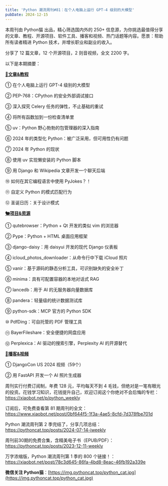 ```yaml
---
title: 'Python 潮流周刊#81：在个人电脑上运行 GPT-4 级别的大模型'
pubDate: 2024-12-15
---
```


本周刊由 Python猫 出品，精心筛选国内外的 250+ 信息源，为你挑选最值得分享的文章、教程、开源项目、软件工具、播客和视频、热门话题等内容。愿景：帮助所有读者精进 Python 技术，并增长职业和副业的收入。

分享了 12 篇文章，12 个开源项目，2 则音视频，全文 2200 字。

以下是本期摘要： 

**[🦄文章&教程](https://xiaobot.net/p/python_weekly)** 


① 在个人电脑上运行 GPT-4 级别的大模型

② PEP-768：CPython 的安全外部调试接口

③ 深入探究 Celery 任务的弹性，不止基础的重试

④ 将所有函数加到一份检查清单里

⑤ uv：Python 野心勃勃的包管理器的深入指南

⑥ 2024 年的类型化 Python：被广泛采用，但可用性仍有问题

⑦ 2024 年 Python 的现状

⑧ 使用 uv 实现懒安装的 Python 脚本

⑨ 用 Django 和 Wikipedia 文章开发一个聊天后端

⑩ 如何在其它编程语言中使用 PyJokes？！

⑪ 自定义 Python 的模式匹配行为

⑫ 圣诞日历：关于设计模式

**[🐿️项目&资源](https://xiaobot.net/p/python_weekly)** 


① qutebrowser：Python + Qt 开发的类似 vim 的浏览器

② Pype：Python + HTML 桌面应用框架

③ django-daisy：用 daisyui 开发的现代 Django 仪表板

④ icloud\_photos\_downloader：从命令行中下载 iCloud 照片

⑤ vanir：基于源码的静态分析工具，可识别缺失的安全补丁

⑥ minima：具有可配置容器的本地对话式 RAG

⑦ lancedb：用于 AI 的无服务器向量数据库

⑧ pandera：轻量级的统计数据测试库

⑨ python-sdk：MCP 官方的 Python SDK

⑩ PdfDing：可自托管的 PDF 管理工具

⑪ BayerFileshare：安全便捷的网盘应用

⑫ Perplexica：AI 驱动的搜索引擎，Perplexity AI 的开源替代

**[🐢播客&视频](https://xiaobot.net/p/python_weekly)** 


① DjangoCon US 2024 视频（59个）

② 用 FastAPI 开发一个 AI 照片生成器



周刊实行付费订阅制，年费 128 元，平均每天不到 4 毛钱，但绝对是一笔有眼光的投资。花钱学习知识，花钱提升自己，欢迎订阅这个你绝对不会后悔的专栏：https://xiaobot.net/p/python_weekly 

订阅后，可免费查看第 81 期周刊的全文：https://www.xiaobot.net/post/0bf644f5-1f3a-4ae5-8cfd-7d378fbe701d

Python 潮流周刊第 2 季完结了，分享几项总结：https://pythoncat.top/posts/2024-07-14-iweekly 

周刊前30期的免费合集，含精美电子书（EPUB/PDF）：https://pythoncat.top/posts/2023-12-11-weekly 

万字浓缩版，Python 潮流周刊第 1 季的 800 个链接！：https://xiaobot.net/post/78c3d645-86fa-4bd8-8eac-46fb192a339e 

**微信关注 Python猫**：[https://img.pythoncat.top/python_cat.jpg](https://img.pythoncat.top/python_cat.jpg) 
